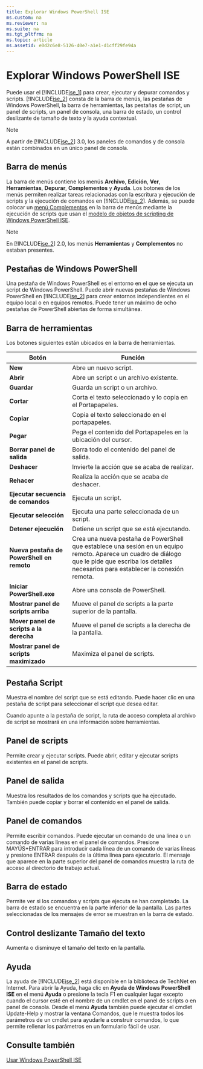 ```yaml
---
title: Explorar Windows PowerShell ISE
ms.custom: na
ms.reviewer: na
ms.suite: na
ms.tgt_pltfrm: na
ms.topic: article
ms.assetid: e0d2c6e8-5126-40e7-a1e1-d1cff29fe94a
---
```

# Explorar Windows PowerShell ISE
Puede usar el [!INCLUDE[ise_1](../Token/ise_1_md.md)] para crear, ejecutar y depurar comandos y scripts. [!INCLUDE[ise_2](../Token/ise_2_md.md)] consta de la barra de menús, las pestañas de Windows PowerShell, la barra de herramientas, las pestañas de script, un panel de scripts, un panel de consola, una barra de estado, un control deslizante de tamaño de texto y la ayuda contextual.

> [!NOTE]
> A partir de [!INCLUDE[ise_2](../Token/ise_2_md.md)] 3.0, los paneles de comandos y de consola están combinados en un único panel de consola.

## Barra de menús
La barra de menús contiene los menús **Archivo**, **Edición**, **Ver**, **Herramientas**, **Depurar**, **Complementos** y **Ayuda**. Los botones de los menús permiten realizar tareas relacionadas con la escritura y ejecución de scripts y la ejecución de comandos en [!INCLUDE[ise_2](../Token/ise_2_md.md)]. Además, se puede colocar un [menú Complementos](https://technet.microsoft.com/en-us/library/412dd662-417a-4661-ada2-558802d0f6d2#submenus) en la barra de menús mediante la ejecución de scripts que usan el [modelo de objetos de scripting de Windows PowerShell ISE](https://technet.microsoft.com/en-us/library/1737ddb7-c20d-4e6b-a0d3-68cc2650f2a1).

> [!NOTE]
> En [!INCLUDE[ise_2](../Token/ise_2_md.md)] 2.0, los menús **Herramientas** y **Complementos** no estaban presentes.

## Pestañas de Windows PowerShell
Una pestaña de Windows PowerShell es el entorno en el que se ejecuta un script de Windows PowerShell. Puede abrir nuevas pestañas de Windows PowerShell en [!INCLUDE[ise_2](../Token/ise_2_md.md)] para crear entornos independientes en el equipo local o en equipos remotos. Puede tener un máximo de ocho pestañas de PowerShell abiertas de forma simultánea.

## Barra de herramientas
Los botones siguientes están ubicados en la barra de herramientas.

|Botón|Función|
|----------|------------|
|**New**|Abre un nuevo script.|
|**Abrir**|Abre un script o un archivo existente.|
|**Guardar**|Guarda un script o un archivo.|
|**Cortar**|Corta el texto seleccionado y lo copia en el Portapapeles.|
|**Copiar**|Copia el texto seleccionado en el portapapeles.|
|**Pegar**|Pega el contenido del Portapapeles en la ubicación del cursor.|
|**Borrar panel de salida**|Borra todo el contenido del panel de salida.|
|**Deshacer**|Invierte la acción que se acaba de realizar.|
|**Rehacer**|Realiza la acción que se acaba de deshacer.|
|**Ejecutar secuencia de comandos**|Ejecuta un script.|
|**Ejecutar selección**|Ejecuta una parte seleccionada de un script.|
|**Detener ejecución**|Detiene un script que se está ejecutando.|
|**Nueva pestaña de PowerShell en remoto**|Crea una nueva pestaña de PowerShell que establece una sesión en un equipo remoto. Aparece un cuadro de diálogo que le pide que escriba los detalles necesarios para establecer la conexión remota.|
|**Iniciar PowerShell.exe**|Abre una consola de PowerShell.|
|**Mostrar panel de scripts arriba**|Mueve el panel de scripts a la parte superior de la pantalla.|
|**Mover panel de scripts a la derecha**|Mueve el panel de scripts a la derecha de la pantalla.|
|**Mostrar panel de scripts maximizado**|Maximiza el panel de scripts.|

## Pestaña Script
Muestra el nombre del script que se está editando. Puede hacer clic en una pestaña de script para seleccionar el script que desea editar.

Cuando apunte a la pestaña de script, la ruta de acceso completa al archivo de script se mostrará en una información sobre herramientas.

## Panel de scripts
Permite crear y ejecutar scripts. Puede abrir, editar y ejecutar scripts existentes en el panel de scripts.

## Panel de salida
Muestra los resultados de los comandos y scripts que ha ejecutado. También puede copiar y borrar el contenido en el panel de salida.

## Panel de comandos
Permite escribir comandos. Puede ejecutar un comando de una línea o un comando de varias líneas en el panel de comandos. Presione MAYÚS+ENTRAR para introducir cada línea de un comando de varias líneas y presione ENTRAR después de la última línea para ejecutarlo. El mensaje que aparece en la parte superior del panel de comandos muestra la ruta de acceso al directorio de trabajo actual.

## Barra de estado
Permite ver si los comandos y scripts que ejecuta se han completado. La barra de estado se encuentra en la parte inferior de la pantalla. Las partes seleccionadas de los mensajes de error se muestran en la barra de estado.

## Control deslizante Tamaño del texto
Aumenta o disminuye el tamaño del texto en la pantalla.

## Ayuda
La ayuda de [!INCLUDE[ise_2](../Token/ise_2_md.md)] está disponible en la biblioteca de TechNet en Internet. Para abrir la Ayuda, haga clic en **Ayuda de Windows PowerShell ISE** en el menú **Ayuda** o presione la tecla F1 en cualquier lugar excepto cuando el cursor esté en el nombre de un cmdlet en el panel de scripts o en panel de consola. Desde el menú **Ayuda** también puede ejecutar el cmdlet Update-Help y mostrar la ventana Comandos, que le muestra todos los parámetros de un cmdlet para ayudarle a construir comandos, lo que permite rellenar los parámetros en un formulario fácil de usar.

## Consulte también
[Usar Windows PowerShell ISE](../Topic/Using-the-Windows-PowerShell-ISE.md)



<!--HONumber=Apr16_HO2-->


